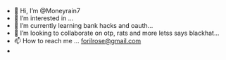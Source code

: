 - 👋 Hi, I’m @Moneyrain7
- 👀 I’m interested in ...
- 🌱 I’m currently learning bank hacks and oauth...
- 💞️ I’m looking to collaborate on otp, rats and more letss says blackhat...
- 📫 How to reach me ... forilrose@gmail.com
- 

<!---
Moneyrain7/Moneyrain7 is a ✨ special ✨ repository because its `README.md` (this file) appears on your GitHub profile.
You can click the Preview link to take a look at your changes.
--->
